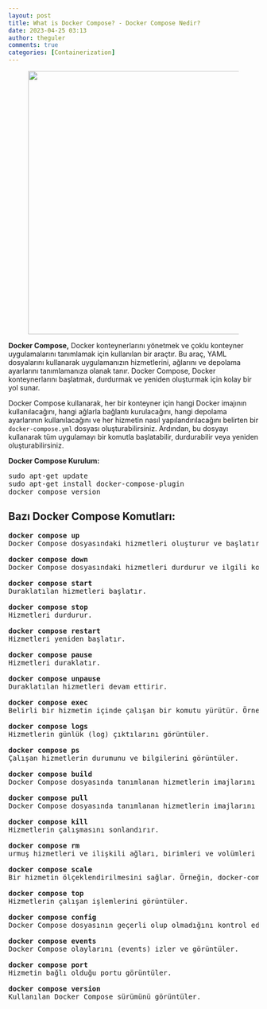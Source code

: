 ```yaml
---
layout: post
title: What is Docker Compose? - Docker Compose Nedir?
date: 2023-04-25 03:13
author: theguler
comments: true
categories: [Containerization]
---
```

<!-- wp:image {"id":11300,"width":"530px","height":"auto","aspectRatio":"2.089820359281437","sizeSlug":"large","linkDestination":"none"} -->
<figure class="wp-block-image size-large is-resized"><img src="https://farukguler.com/assets/post_images/composes.jpg?w=1024" alt="" class="wp-image-11300" style="aspect-ratio:2.089820359281437;width:530px;height:auto" /></figure>
<!-- /wp:image -->

<!-- wp:paragraph -->
<p><strong>Docker Compose,</strong> Docker konteynerlarını yönetmek ve çoklu konteyner uygulamalarını tanımlamak için kullanılan bir araçtır. Bu araç, YAML dosyalarını kullanarak uygulamanızın hizmetlerini, ağlarını ve depolama ayarlarını tanımlamanıza olanak tanır. Docker Compose, Docker konteynerlarını başlatmak, durdurmak ve yeniden oluşturmak için kolay bir yol sunar.</p>
<!-- /wp:paragraph -->

<!-- wp:paragraph -->
<p>Docker Compose kullanarak, her bir konteyner için hangi Docker imajının kullanılacağını, hangi ağlarla bağlantı kurulacağını, hangi depolama ayarlarının kullanılacağını ve her hizmetin nasıl yapılandırılacağını belirten bir <code>docker-compose.yml</code> dosyası oluşturabilirsiniz. Ardından, bu dosyayı kullanarak tüm uygulamayı bir komutla başlatabilir, durdurabilir veya yeniden oluşturabilirsiniz.</p>
<!-- /wp:paragraph -->

<!-- wp:paragraph -->
<p><strong>Docker Compose Kurulum:</strong></p>
<!-- /wp:paragraph -->

<!-- wp:preformatted -->
<pre class="wp-block-preformatted">sudo apt-get update<br>sudo apt-get install docker-compose-plugin<br>docker compose version</pre>
<!-- /wp:preformatted -->

<!-- wp:heading -->
<h2 class="wp-block-heading"><strong>Bazı Docker Compose Komutları:</strong></h2>
<!-- /wp:heading -->

<!-- wp:preformatted -->
<pre class="wp-block-preformatted"><strong>docker compose up</strong><br>Docker Compose dosyasındaki hizmetleri oluşturur ve başlatır. Eğer belirtilen hizmetler zaten varsa, sadece başlatılırlar. <strong>-d</strong> (detach) bayrağı kullanılarak hizmetler arka planda başlatılabilir.<br><strong><br>docker compose down</strong><br>Docker Compose dosyasındaki hizmetleri durdurur ve ilgili konteynerleri siler. Ayrıca, ilişkili ağları ve birimleri de kaldırır. Konteynerlerin durumunu ve verilerini korumak için -v (volumes) bayrağı kullanılabilir.<br><br><strong>docker compose start</strong><br>Duraklatılan hizmetleri başlatır.<br><br><strong>docker compose stop</strong><br>Hizmetleri durdurur.<br><br><strong>docker compose restart</strong><br>Hizmetleri yeniden başlatır.<br><br><strong>docker compose pause</strong><br>Hizmetleri duraklatır.<br><br><strong>docker compose unpause</strong><br>Duraklatılan hizmetleri devam ettirir.<br><br><strong>docker compose exec</strong><br>Belirli bir hizmetin içinde çalışan bir komutu yürütür. Örneğin, docker-compose exec &lt;hizmet-adı&gt; &lt;komut&gt; şeklinde kullanılır.<br><br><strong>docker compose logs</strong><br>Hizmetlerin günlük (log) çıktılarını görüntüler.<br><br><strong>docker compose ps</strong><br>Çalışan hizmetlerin durumunu ve bilgilerini görüntüler.<br><br><strong>docker compose build</strong><br>Docker Compose dosyasında tanımlanan hizmetlerin imajlarını oluşturur. Bu komut, Dockerfile dosyalarını temel alarak imajları oluşturur.<br><br><strong>docker compose pull</strong><br>Docker Compose dosyasında tanımlanan hizmetlerin imajlarını Docker Hub veya belirtilen bir imaj deposundan indirir.<br><br><strong>docker compose kill</strong><br>Hizmetlerin çalışmasını sonlandırır.<br><br><strong>docker compose rm</strong><br>urmuş hizmetleri ve ilişkili ağları, birimleri ve volümleri kaldırır.<br><br><strong>docker compose scale</strong><br>Bir hizmetin ölçeklendirilmesini sağlar. Örneğin, docker-compose scale &lt;hizmet-adı&gt;=&lt;numara&gt; şeklinde kullanılır.<br><br><strong>docker compose top</strong><br>Hizmetlerin çalışan işlemlerini görüntüler.<br><br><strong>docker compose config</strong><br>Docker Compose dosyasının geçerli olup olmadığını kontrol eder ve yapılandırma detaylarını görüntüler.<br><br><strong>docker compose events</strong><br>Docker Compose olaylarını (events) izler ve görüntüler.<br><br><strong>docker compose port</strong><br>Hizmetin bağlı olduğu portu görüntüler.<br><br><strong>docker compose version</strong><br>Kullanılan Docker Compose sürümünü görüntüler.</pre>
<!-- /wp:preformatted -->
